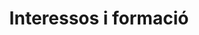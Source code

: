 ---
title: "Interessos i formació"  # Add a page title.
summary: "Interessos i formació."  # Add a page description.
type: "widget_page"  # Page type is a Widget Page
url: "equip/rodrigo-alcaraz-de-la-osa/interessos-formacio"
---